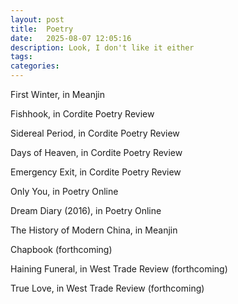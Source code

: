 ```yaml
---
layout: post
title:  Poetry
date:   2025-08-07 12:05:16
description: Look, I don't like it either
tags: 
categories: 
---
```



First Winter, in Meanjin

Fishhook, in Cordite Poetry Review

Sidereal Period, in Cordite Poetry Review

Days of Heaven, in Cordite Poetry Review

Emergency Exit, in Cordite Poetry Review

Only You, in Poetry Online

Dream Diary (2016), in Poetry Online

The History of Modern China, in Meanjin

Chapbook (forthcoming)

Haining Funeral, in West Trade Review (forthcoming)

True Love, in West Trade Review (forthcoming)
